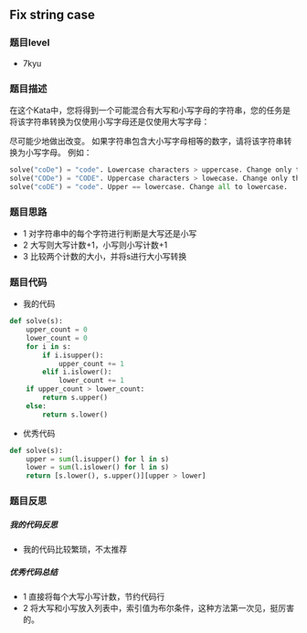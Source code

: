 ## Fix string case
### 题目level
* 7kyu

### 题目描述
在这个Kata中，您将得到一个可能混合有大写和小写字母的字符串，您的任务是将该字符串转换为仅使用小写字母还是仅使用大写字母：

尽可能少地做出改变。
如果字符串包含大小写字母相等的数字，请将该字符串转换为小写字母。
例如：
```python
solve("coDe") = "code". Lowercase characters > uppercase. Change only the "D" to lowercase.
solve("CODe") = "CODE". Uppercase characters > lowecase. Change only the "e" to uppercase.
solve("coDE") = "code". Upper == lowercase. Change all to lowercase.
```

### 题目思路
* 1 对字符串中的每个字符进行判断是大写还是小写
* 2 大写则大写计数+1，小写则小写计数+1
* 3 比较两个计数的大小，并将s进行大小写转换

### 题目代码
* 我的代码
```python
def solve(s):
    upper_count = 0
    lower_count = 0
    for i in s:
        if i.isupper():
            upper_count += 1
        elif i.islower():
            lower_count += 1
    if upper_count > lower_count:
        return s.upper()
    else:
        return s.lower()
```

* 优秀代码
```python
def solve(s):
    upper = sum(l.isupper() for l in s)
    lower = sum(l.islower() for l in s)
    return [s.lower(), s.upper()][upper > lower]
```
### 题目反思
##### 我的代码反思
* 我的代码比较繁琐，不太推荐

##### 优秀代码总结
* 1 直接将每个大写小写计数，节约代码行
* 2 将大写和小写放入列表中，索引值为布尔条件，这种方法第一次见，挺厉害的。
